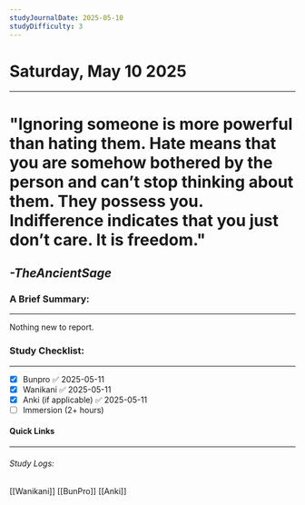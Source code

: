 ```yaml
---
studyJournalDate: 2025-05-10
studyDifficulty: 3
---
```


# Saturday, May 10 2025
---
# "Ignoring someone is more powerful than hating them. Hate means that you are somehow bothered by the person and can’t stop thinking about them. They possess you. Indifference indicates that you just don’t care. It is freedom."

## *-TheAncientSage*


### A Brief Summary:
---
Nothing new to report.

### Study Checklist:
---
- [x] Bunpro ✅ 2025-05-11
- [x] Wanikani ✅ 2025-05-11
- [x] Anki (if applicable) ✅ 2025-05-11
- [ ] Immersion (2+ hours)

#### Quick Links
---
###### Study Logs:
[[Wanikani]]
[[BunPro]]
[[Anki]]